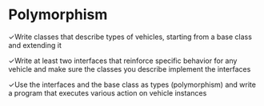 # Polymorphism
✓Write classes that describe types of vehicles, starting from a base class and extending it

✓Write at least two interfaces that reinforce specific behavior for any vehicle and make sure
the classes you describe implement the interfaces

✓Use the interfaces and the base class as types (polymorphism) and write a program that
executes various action on vehicle instances